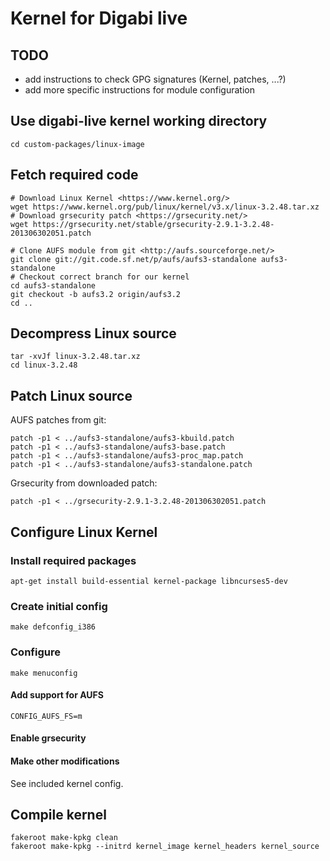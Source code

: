 Kernel for Digabi live
======================================

## TODO
 - add instructions to check GPG signatures (Kernel, patches, ...?)
 - add more specific instructions for module configuration


## Use digabi-live kernel working directory
    cd custom-packages/linux-image


## Fetch required code
    # Download Linux Kernel <https://www.kernel.org/>
    wget https://www.kernel.org/pub/linux/kernel/v3.x/linux-3.2.48.tar.xz
    # Download grsecurity patch <https://grsecurity.net/>
    wget https://grsecurity.net/stable/grsecurity-2.9.1-3.2.48-201306302051.patch

    # Clone AUFS module from git <http://aufs.sourceforge.net/>
    git clone git://git.code.sf.net/p/aufs/aufs3-standalone aufs3-standalone
    # Checkout correct branch for our kernel
    cd aufs3-standalone
    git checkout -b aufs3.2 origin/aufs3.2
    cd ..

## Decompress Linux source
    tar -xvJf linux-3.2.48.tar.xz
    cd linux-3.2.48


## Patch Linux source
AUFS patches from git:

    patch -p1 < ../aufs3-standalone/aufs3-kbuild.patch
    patch -p1 < ../aufs3-standalone/aufs3-base.patch
    patch -p1 < ../aufs3-standalone/aufs3-proc_map.patch
    patch -p1 < ../aufs3-standalone/aufs3-standalone.patch


Grsecurity from downloaded patch:

    patch -p1 < ../grsecurity-2.9.1-3.2.48-201306302051.patch


## Configure Linux Kernel
### Install required packages
    apt-get install build-essential kernel-package libncurses5-dev


### Create initial config
    make defconfig_i386


### Configure
    make menuconfig


#### Add support for AUFS
    CONFIG_AUFS_FS=m


#### Enable grsecurity


#### Make other modifications
See included kernel config.


## Compile kernel
    fakeroot make-kpkg clean
    fakeroot make-kpkg --initrd kernel_image kernel_headers kernel_source
